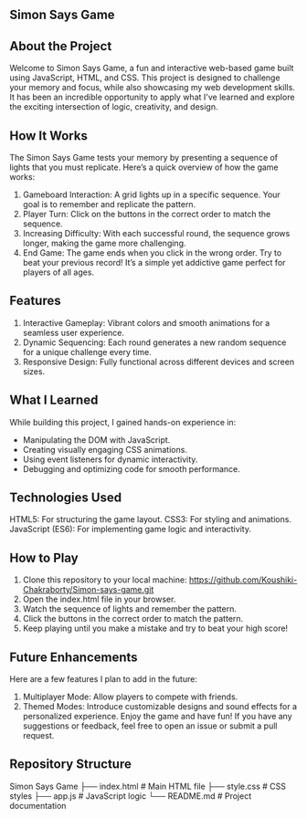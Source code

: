 ## Simon Says Game
##  About the Project
Welcome to Simon Says Game, a fun and interactive web-based game built using JavaScript, HTML, and CSS. This project is designed to challenge your memory and focus, while also showcasing my web development skills. It has been an incredible opportunity to apply what I've learned and explore the exciting intersection of logic, creativity, and design.

##  How It Works
The Simon Says Game tests your memory by presenting a sequence of lights that you must replicate. Here’s a quick overview of how the game works:

1. Gameboard Interaction: A grid lights up in a specific sequence. Your goal is to remember and replicate the pattern.
2. Player Turn: Click on the buttons in the correct order to match the sequence.
3. Increasing Difficulty: With each successful round, the sequence grows longer, making the game more challenging.
4. End Game: The game ends when you click in the wrong order. Try to beat your previous record!
It’s a simple yet addictive game perfect for players of all ages.

## Features
1. Interactive Gameplay: Vibrant colors and smooth animations for a seamless user experience.
2. Dynamic Sequencing: Each round generates a new random sequence for a unique challenge every time.
3. Responsive Design: Fully functional across different devices and screen sizes.
## What I Learned
While building this project, I gained hands-on experience in:

- Manipulating the DOM with JavaScript.
- Creating visually engaging CSS animations.
- Using event listeners for dynamic interactivity.
- Debugging and optimizing code for smooth performance.
##  Technologies Used
HTML5: For structuring the game layout.
CSS3: For styling and animations.
JavaScript (ES6): For implementing game logic and interactivity.
##  How to Play
1. Clone this repository to your local machine:
   https://github.com/Koushiki-Chakraborty/Simon-says-game.git
2. Open the index.html file in your browser.
3. Watch the sequence of lights and remember the pattern.
4. Click the buttons in the correct order to match the pattern.
5. Keep playing until you make a mistake and try to beat your high score!
##  Future Enhancements
Here are a few features I plan to add in the future:

1. Multiplayer Mode: Allow players to compete with friends.
2. Themed Modes: Introduce customizable designs and sound effects for a personalized experience.
Enjoy the game and have fun! If you have any suggestions or feedback, feel free to open an issue or submit a pull request. 

##  Repository Structure
 Simon Says Game
├── index.html        # Main HTML file
├── style.css         # CSS styles
├── app.js            # JavaScript logic
└── README.md         # Project documentation
